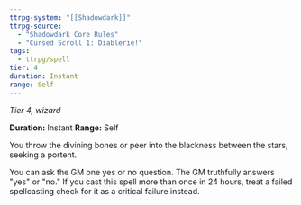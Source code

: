 ```yaml
---
ttrpg-system: "[[Shadowdark]]"
ttrpg-source: 
  - "Shadowdark Core Rules"
  - "Cursed Scroll 1: Diablerie!"
tags:
  - ttrpg/spell
tier: 4
duration: Instant
range: Self
---
```

*Tier 4, wizard*

**Duration:** Instant
**Range:** Self

You throw the divining bones or peer into the blackness between the stars, seeking a portent.

You can ask the GM one yes or no question. The GM truthfully answers "yes" or "no." If you cast this spell more than once in 24 hours, treat a failed spellcasting check for it as a critical failure instead.


